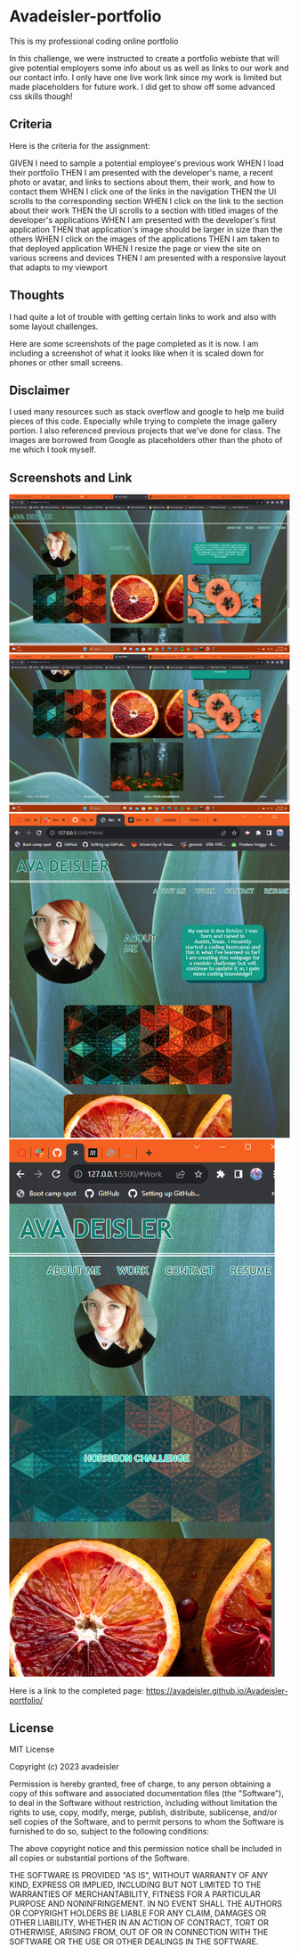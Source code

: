 # Avadeisler-portfolio
This is my professional coding online portfolio

In this challenge, we were instructed to create a portfolio webiste that will give potential employers
some info about us as well as links to our work and our contact info.
I only have one live work link since my work is limited but made placeholders for future work.
I did get to show off some advanced css skills though!

## Criteria

Here is the criteria for the assignment:

GIVEN I need to sample a potential employee's previous work
WHEN I load their portfolio
THEN I am presented with the developer's name, a recent photo or avatar, and links to sections about them, their work, and how to contact them
WHEN I click one of the links in the navigation
THEN the UI scrolls to the corresponding section
WHEN I click on the link to the section about their work
THEN the UI scrolls to a section with titled images of the developer's applications
WHEN I am presented with the developer's first application
THEN that application's image should be larger in size than the others
WHEN I click on the images of the applications
THEN I am taken to that deployed application
WHEN I resize the page or view the site on various screens and devices
THEN I am presented with a responsive layout that adapts to my viewport

## Thoughts

I had quite a lot of trouble with getting certain links to work and also with some layout challenges.

Here are some screenshots of the page completed as it is now. I am including a screenshot of what it looks like when it is scaled down for phones or other small screens.

## Disclaimer

I used many resources such as stack overflow and google to help me build pieces of this code. Especially while trying to complete the image gallery portion. I also referenced previous projects that we've done for class.
The images are borrowed from Google as placeholders other than the photo of me which I took myself.

## Screenshots and Link

![Alt text](<Screenshot (5).png>) ![Alt text](<Screenshot (6).png>) ![Alt text](<Screenshot (7).png>) ![Alt text](<Screenshot (8).png>)

Here is a link to the completed page: https://avadeisler.github.io/Avadeisler-portfolio/

## License

MIT License

Copyright (c) 2023 avadeisler

Permission is hereby granted, free of charge, to any person obtaining a copy of this software and associated documentation files (the "Software"), to deal in the Software without restriction, including without limitation the rights to use, copy, modify, merge, publish, distribute, sublicense, and/or sell copies of the Software, and to permit persons to whom the Software is furnished to do so, subject to the following conditions:

The above copyright notice and this permission notice shall be included in all copies or substantial portions of the Software.

THE SOFTWARE IS PROVIDED "AS IS", WITHOUT WARRANTY OF ANY KIND, EXPRESS OR IMPLIED, INCLUDING BUT NOT LIMITED TO THE WARRANTIES OF MERCHANTABILITY, FITNESS FOR A PARTICULAR PURPOSE AND NONINFRINGEMENT. IN NO EVENT SHALL THE AUTHORS OR COPYRIGHT HOLDERS BE LIABLE FOR ANY CLAIM, DAMAGES OR OTHER LIABILITY, WHETHER IN AN ACTION OF CONTRACT, TORT OR OTHERWISE, ARISING FROM, OUT OF OR IN CONNECTION WITH THE SOFTWARE OR THE USE OR OTHER DEALINGS IN THE SOFTWARE.
